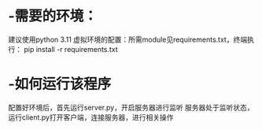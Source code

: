 # -需要的环境：
建议使用python 3.11
虚拟环境的配置：所需module见requirements.txt，终端执行：
		pip install -r requirements.txt
# -如何运行该程序
配置好环境后，首先运行server.py，开启服务器进行监听
服务器处于监听状态，运行client.py打开客户端，连接服务器，进行相关操作


